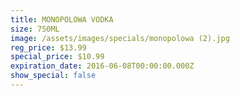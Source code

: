 ```yaml
---
title: MONOPOLOWA VODKA
size: 750ML
image: /assets/images/specials/monopolowa (2).jpg
reg_price: $13.99
special_price: $10.99
expiration_date: 2016-06-08T00:00:00.000Z
show_special: false
---
```



